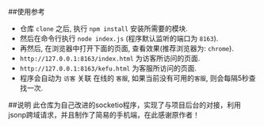##使用参考
* 仓库 `clone` 之后, 执行 `npm install` 安装所需要的模块.
* 然后在命令行执行 `node index.js` (程序默认监听的端口为 `8163`).
* 再然后, 在浏览器中打开下面的页面, 查看效果(推荐浏览器为: `chrome`).
* `http://127.0.0.1:8163/index.html` 为访客所访问的页面.
* `http://127.0.0.1:8163/kefu.html` 为客服所访问的页面.
* 程序会自动为 `访客` 关联 在线的 `客服`, 如果当前没有可用的`客服`, 则会每隔5秒查找一次.

##说明
此仓库为自己改进的socketio程序，实现了与项目后台的对接，利用jsonp跨域请求，并且制作了简易的手机端，在此感谢原作者！
